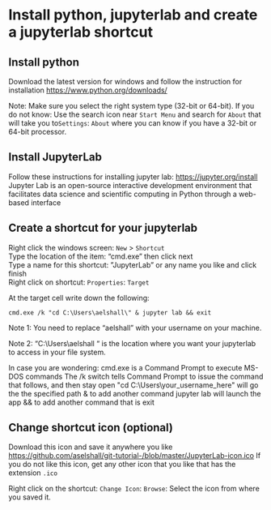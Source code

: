 # Install python, jupyterlab and create a jupyterlab shortcut

## Install python 
Download the latest version for windows and follow the instruction for installation 
https://www.python.org/downloads/

Note: Make sure you select the right system type (32-bit or 64-bit). If you do not know: Use the search icon near `Start Menu` and search for `About` that will take you to`Settings`: `About` where you can know if you have a 32-bit or 64-bit processor. 

## Install JupyterLab 
Follow these instructions for installing jupyter lab: https://jupyter.org/install   
Jupyter Lab is an open-source interactive development environment that facilitates data science and scientific computing in Python through a web-based interface

## Create a shortcut for your jupyterlab
Right click the windows screen: `New` > `Shortcut`  
Type the location of the item: “cmd.exe” then click next  
Type a name for this shortcut: ”JupyterLab” or any name you like and click finish   
Right click on shortcut: `Properties`: `Target`   

At the target cell write down the following: 
```` 
cmd.exe /k "cd C:\Users\aelshall\" & jupyter lab && exit 
````

Note 1: You need to replace “aelshall” with your username on your machine.

Note 2: “C:\Users\aelshall “ is the location where you want your jupyterlab to access in your file system.

In case you are wondering:
cmd.exe is a Command Prompt to execute MS-DOS commands 
The /k switch tells Command Prompt to issue the command that follows, and then stay open
"cd C:\Users\your_username_here\" will go the the specified path 
& to add another command
jupyter lab will launch the app
&& to add another command that is exit 

## Change shortcut icon (optional)
Download this icon and save it anywhere you like
 https://github.com/aselshall/git-tutorial-/blob/master/JupyterLab-icon.ico
If you do not like this icon, get any other icon that you like that has the extension `.ico`

Right click on the shortcut: `Change Icon`: `Browse`: Select the icon from where you saved it.

